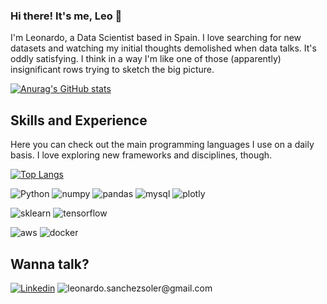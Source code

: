 ### Hi there! It's me, Leo 🦁

I'm Leonardo, a Data Scientist based in Spain. I love searching for new datasets and watching my initial thoughts demolished when data talks. It's oddly satisfying. I think in a way I'm like one of those (apparently) insignificant rows trying to sketch the big picture.

[![Anurag's GitHub stats](https://github-readme-stats.vercel.app/api?username=leosanchezsoler&theme=onedark)](https://github.com/anuraghazra/github-readme-stats)

## Skills and Experience

Here you can check out the main programming languages I use on a daily basis. I love exploring new frameworks and disciplines, though.


[![Top Langs](https://github-readme-stats.vercel.app/api/top-langs/?username=leosanchezsoler&theme=onedark&layout=compact)](https://github.com/anuraghazra/github-readme-stats)

![Python](https://img.shields.io/badge/Python-FFD43B?style=for-the-badge&logo=python&logoColor=darkgreen)
![numpy](https://img.shields.io/badge/Numpy-777BB4?style=for-the-badge&logo=numpy&logoColor=white)
![pandas](https://img.shields.io/badge/Pandas-2C2D72?style=for-the-badge&logo=pandas&logoColor=white)
![mysql](https://img.shields.io/badge/MySQL-00000F?style=for-the-badge&logo=mysql&logoColor=white)
![plotly](https://img.shields.io/badge/Plotly-239120?style=for-the-badge&logo=plotly&logoColor=white)

![sklearn](https://img.shields.io/badge/scikit_learn-F7931E?style=for-the-badge&logo=scikit-learn&logoColor=white)
![tensorflow](https://img.shields.io/badge/TensorFlow-FF6F00?style=for-the-badge&logo=TensorFlow&logoColor=white)

![aws](https://img.shields.io/badge/Amazon_AWS-232F3E?style=for-the-badge&logo=amazon-aws&logoColor=white)
![docker](https://img.shields.io/badge/Docker-2CA5E0?style=for-the-badge&logo=docker&logoColor=white)

## Wanna talk? 
[![Linkedin](https://img.shields.io/badge/-LinkedIn-blue?style=for-the-badge&logo=Linkedin&logoColor=white)](https://www.linkedin.com/in/leosanchezsoler)
![leonardo.sanchezsoler@gmail.com](https://img.shields.io/badge/Gmail-D14836?style=for-the-badge&logo=gmail&logoColor=white)
